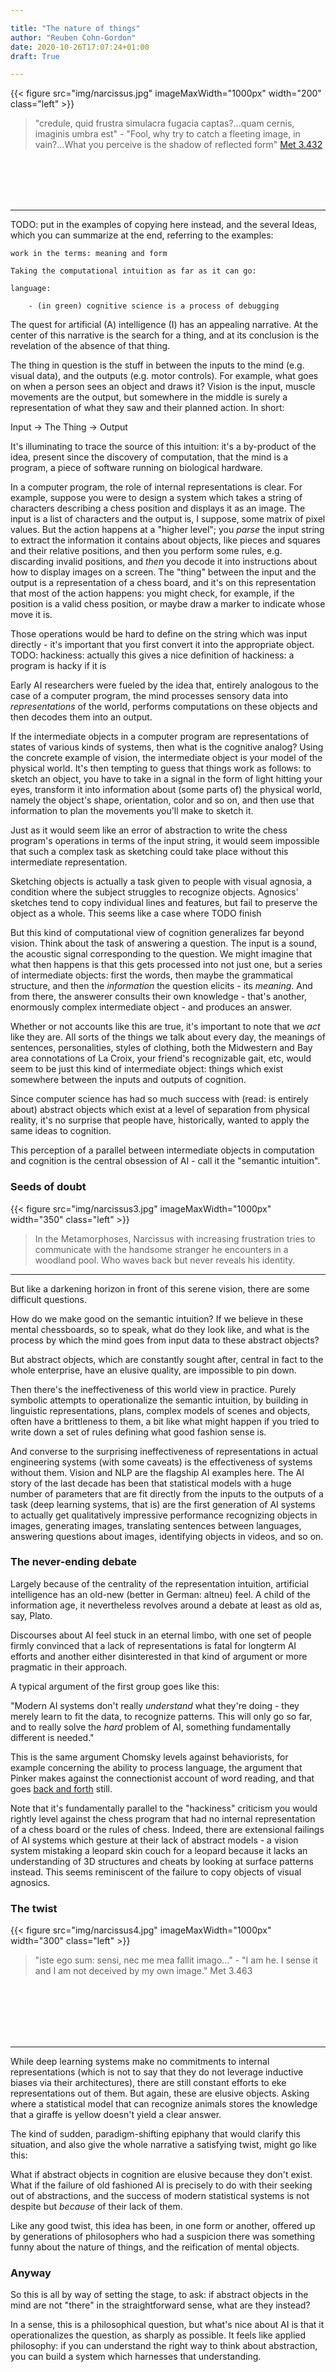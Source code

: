 ```yaml
---

title: "The nature of things"
author: "Reuben Cohn-Gordon"
date: 2020-10-26T17:07:24+01:00
draft: True

---
```




{{< figure src="img/narcissus.jpg" imageMaxWidth="1000px" width="200" class="left" >}}


> "credule, quid frustra simulacra fugacia captas?...quam cernis, imaginis umbra est" - "Fool, why try to catch a fleeting image, in vain?...What you perceive is the shadow of reflected form" [Met 3.432](https://ovid.lib.virginia.edu/trans/Metamorph3.htm)

<br>
<br>
<br>
<br>

------

TODO: put in the examples of copying here instead, and the several Ideas, which you can summarize at the end, referring to the examples:

	work in the terms: meaning and form

	Taking the computational intuition as far as it can go:

	language:

		- (in green) cognitive science is a process of debugging


The quest for artificial (A) intelligence (I) has an appealing narrative. At the center of this narrative is the search for a thing, and at its conclusion is the revelation of the absence of that thing.

The thing in question is the stuff in between the inputs to the mind (e.g. visual data), and the outputs (e.g. motor controls). For example, what goes on when a person sees an object and draws it? Vision is the input, muscle movements are the output, but somewhere in the middle is surely a representation of what they saw and their planned action. In short:

Input -> The Thing -> Output

It's illuminating to trace the source of this intuition: it's a by-product of the idea,  present since the discovery of computation, that the mind is a program, a piece of software running on biological hardware.

In a computer program, the role of internal representations is clear. For example, suppose you were to design a system which takes a string of characters describing a chess position and displays it as an image. The input is a list of characters and the output is, I suppose, some matrix of pixel values. But the action happens at a "higher level"; you *parse* the input string to extract the information it contains about objects, like pieces and squares and their relative positions, and then you perform some rules, e.g. discarding invalid positions, and *then* you decode it into instructions about how to display images on a screen. The "thing" between the input and the output is a representation of a chess board, and it's on this representation that most of the action happens: you might check, for example, if the position is a valid chess position, or maybe draw a marker to indicate whose move it is.

Those operations would be hard to define on the string which was input directly - it's important that you first convert it into the appropriate object.
TODO: hackiness: actually this gives a nice definition of hackiness: a program is hacky if it is


<!-- This kind of intuition about semantics is fundamental to computer science: you don't write the chess program by operating on  -->

<!-- which displays chess pieces on a board by reasoning about strings of characters, much less logic gates, transistors, or the movement of electrons in circuits, you write it by having an explicit representation of a chessboard and chess rules. That is, you work at the appropriate level of abstraction. -->


Early AI researchers were fueled by the idea that, entirely analogous to the case of a computer program, the mind processes sensory data into *representations* of the world, performs computations on these objects and then decodes them into an output.

If the intermediate objects in a computer program are representations of states of various kinds of systems, then what is the cognitive analog? Using the concrete example of vision, the intermediate object is your model of the physical world. It's then tempting to guess that things work as follows: to sketch an object, you have to take in a signal in the form of light hitting your eyes, transform it into information about (some parts of) the physical world, namely the object's shape, orientation, color and so on, and then use that information to plan the movements you'll make to sketch it.

Just as it would seem like an error of abstraction to write the chess program's operations in terms of the input string, it would seem impossible that such a complex task as sketching could take place without this intermediate representation.

Sketching objects is actually a task given to people with visual agnosia, a condition where the subject struggles to recognize objects. Agnosics' sketches tend to copy individual lines and features, but fail to preserve the object as a whole. This seems like a case where
TODO finish

But this kind of computational view of cognition generalizes far beyond vision. Think about the task of answering a question. The input is a sound, the acoustic signal corresponding to the question. We might imagine that what then happens is that this gets processed into not just one, but a series of intermediate objects: first the words, then maybe the grammatical structure, and then the *information* the question elicits - its *meaning*. And from there, the answerer consults their own knowledge - that's another, enormously complex intermediate object - and produces an answer.

Whether or not accounts like this are true, it's important to note that we *act* like they are.
All sorts of the things we talk about every day, the meanings of sentences, personalities, styles of clothing, both the Midwestern and Bay area connotations of La Croix, your friend's recognizable gait, etc, would seem to be just this kind of intermediate object: things which exist somewhere between the inputs and outputs of cognition.

<!-- That is, we talk about all kinds of intermediate objects that don't have any direct physical reality, but rather are internal to the mind:  -->

<!-- For language, the input is the sound (or visual stimulus) constituting an utterance, but the object in the middle is information about the world. This information, the *meaning* of the sentence, is the thing that is preserved by translation or paraphrase, in the same way that difference views of the same room map to a single invariant object. -->



<!-- other internal representations include the meanings of sentences, and concepts like personalities, styles of clothing, both the Midwestern and Bay area connotations of La Croix, your friend's recognizable gait, the way that Mandy Patinkin sounds a bit like Battleship Potemkin, etc. -->

<!-- To repeat all that in different words, since it's the main point: -->

<!-- Computer science has had a lot of success at separating semantics from implementation. To add numbers in a computer, you don't have to worry about circuity or memory. There's sort of a process of climbing up a ladder of abstraction, where you start with fundamental physics, and step by step design systems which operate on higher levels.  -->

<!-- The siren idea of traditional AI is that cognition does precisely the same thing: it separates semantics (meaning) from implementation (form). Using the tools of computer science, the goal, laid out very enthusiastically by early AI pioneers, is to reverse engineer how the brain ascends an analogous ladder of abstraction. -->

Since computer science has had so much success with (read: is entirely about) abstract objects which exist at a level of separation from physical reality, it's no surprise that people have, historically, wanted to apply the same ideas to cognition.

This perception of a parallel between intermediate objects in computation and cognition is the central obsession of AI - call it the "semantic intuition".


### Seeds of doubt

{{< figure src="img/narcissus3.jpg" imageMaxWidth="1000px" width="350" class="left" >}}

> In the Metamorphoses, Narcissus with increasing frustration tries to communicate with the handsome stranger he encounters in a woodland pool. Who waves back but never reveals his identity.

------

But like a darkening horizon in front of this serene vision, there are some difficult questions.

How do we make good on the semantic intuition? If we believe in these mental chessboards, so to speak, what do they look like, and what is the process by which the mind goes from input data to these abstract objects?

But abstract objects, which are constantly sought after, central in fact to the whole enterprise, have an elusive quality, are impossible to pin down.

Then there's the ineffectiveness of this world view in practice. Purely symbolic attempts to operationalize the semantic intuition, by building in linguistic representations, plans, complex models of scenes and objects, often have a brittleness to them, a bit like what might happen if you tried to write down a set of rules defining what good fashion sense is.


And converse to the surprising ineffectiveness of representations in actual engineering systems (with some caveats) is the effectiveness of systems without them. Vision and NLP are the flagship AI examples here. The AI story of the last decade has been that statistical models with a huge number of parameters that are fit directly from the inputs to the outputs of a task (deep learning systems, that is) are the first generation of AI systems to actually get qualitatively impressive performance recognizing objects in images, generating images, translating sentences between languages, answering questions about images, identifying objects in videos, and so on.

### The never-ending debate

Largely because of the centrality of the representation intuition, artificial intelligence has an old-new (better in German: altneu) feel. A child of the information age, it nevertheless revolves around a debate at least as old as, say, Plato.

Discourses about AI feel stuck in an eternal limbo, with one set of people firmly convinced that a lack of representations is fatal for longterm AI efforts and another either disinterested in that kind of argument or more pragmatic in their approach.

A typical argument of the first group goes like this:

"Modern AI systems don't really *understand* what they're doing - they merely learn to fit the data, to recognize patterns. This will only go so far, and to really solve the *hard* problem of AI, something fundamentally different is needed."

This is the same argument Chomsky levels against behaviorists, for example concerning the ability to process language, the argument that Pinker makes against the connectionist account of word reading, and that goes [back and forth](https://blog.julianmichael.org/2020/07/23/to-dissect-an-octopus.html#thesis) still.

Note that it's fundamentally parallel to the "hackiness" criticism you would rightly level against the chess program that had no internal representation of a chess board or the rules of chess. Indeed, there are extensional failings of AI systems which gesture at their lack of abstract models - a vision system mistaking a leopard skin couch for a leopard because it lacks an understanding of 3D structures and cheats by looking at surface patterns instead. This seems reminiscent of the failure to copy objects of visual agnosics.


### The twist

{{< figure src="img/narcissus4.jpg" imageMaxWidth="1000px" width="300" class="left" >}}

> "iste ego sum: sensi, nec me mea fallit imago..." - "I am he. I sense it and I am not deceived by my own image." Met 3.463




<br>
<br>
<br>
<br>
<br>

---------

While deep learning systems make no commitments to internal representations (which is not to say that they do not leverage inductive biases via their architectures), there are still constant efforts to eke representations out of them. But again, these are elusive objects. Asking where a statistical model that can recognize animals stores the knowledge that a giraffe is yellow doesn't yield a clear answer.

The kind of sudden, paradigm-shifting epiphany that would clarify this situation, and also give the whole narrative a satisfying twist, might go like this:

What if abstract objects in cognition are elusive because they don't exist. What if the failure of old fashioned AI is precisely to do with their seeking out of abstractions, and the success of modern statistical systems is not despite but *because* of their lack of them.



Like any good twist, this idea has been, in one form or another, offered up by generations of philosophers who had a suspicion there was something funny about the nature of things, and the reification of mental objects.

### Anyway

So this is all by way of setting the stage, to ask: if abstract objects in the mind are not "there" in the straightforward sense, what are they instead?

In a sense, this is a philosophical question, but what's nice about AI is that it operationalizes the question, as sharply as possible. It feels like applied philosophy: if you can understand the right way to think about abstraction, you can build a system which harnesses that understanding.

